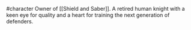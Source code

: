#character 
Owner of [[Shield and Saber]]. A retired human knight with a keen eye for quality and a heart for training the next generation of defenders.